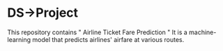 # DS->Project
This repository contains " Airline Ticket Fare Prediction "
It is a machine-learning model that predicts airlines' airfare at various routes.
